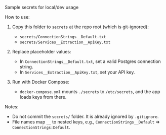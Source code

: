 Sample secrets for local/dev usage

How to use:

1) Copy this folder to `secrets` at the repo root (which is git-ignored):
   - `secrets/ConnectionStrings__Default.txt`
   - `secrets/Services__Extraction__ApiKey.txt`

2) Replace placeholder values:
   - In `ConnectionStrings__Default.txt`, set a valid Postgres connection string.
   - In `Services__Extraction__ApiKey.txt`, set your API key.

3) Run with Docker Compose:
   - `docker-compose.yml` mounts `./secrets` to `/etc/secrets`, and the app loads keys from there.

Notes:
- Do not commit the `secrets/` folder. It is already ignored by `.gitignore`.
- File names map `__` to nested keys, e.g., `ConnectionStrings__Default` => `ConnectionStrings:Default`.
